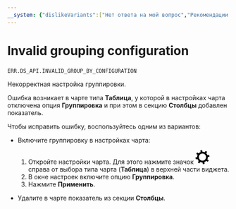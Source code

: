 ```yaml
---
__system: {"dislikeVariants":["Нет ответа на мой вопрос","Рекомендации не помогли","Содержание не соответствует заголовку","Другое"]}
---
```

# Invalid grouping configuration

`ERR.DS_API.INVALID_GROUP_BY_CONFIGURATION`

Некорректная настройка группировки.

Ошибка возникает в чарте типа **Таблица**, у которой в настройках чарта отключена опция **Группировка** и при этом в секцию **Столбцы** добавлен показатель.

Чтобы исправить ошибку, воспользуйтесь одним из вариантов:

* Включите группировку в настройках чарта:

  1. Откройте настройки чарта. Для этого нажмите значок ![image](../../../_assets/datalens/gear.svg) справа от выбора типа чарта (**Таблица**) в верхней части виджета.
  1. В окне настроек включите опцию **Группировка**.
  1. Нажмите **Применить**.

* Удалите в чарте показатель из секции **Столбцы**.
